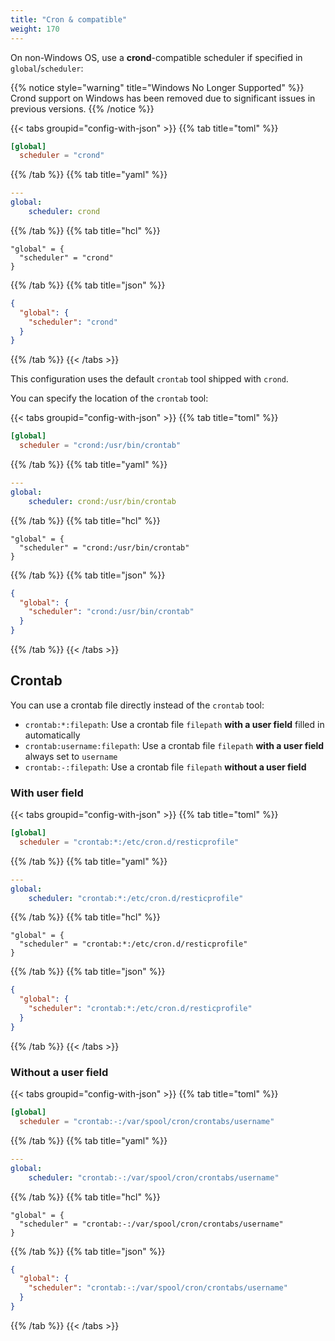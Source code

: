 ```yaml
---
title: "Cron & compatible"
weight: 170
---
```



On non-Windows OS, use a **crond**-compatible scheduler if specified in `global`/`scheduler`:

{{% notice style="warning" title="Windows No Longer Supported" %}}
Crond support on Windows has been removed due to significant issues in previous versions.
{{% /notice %}}

{{< tabs groupid="config-with-json" >}}
{{% tab title="toml" %}}

```toml
[global]
  scheduler = "crond"
```

{{% /tab %}}
{{% tab title="yaml" %}}

```yaml
---
global:
    scheduler: crond
```

{{% /tab %}}
{{% tab title="hcl" %}}

```hcl
"global" = {
  "scheduler" = "crond"
}
```

{{% /tab %}}
{{% tab title="json" %}}

```json
{
  "global": {
    "scheduler": "crond"
  }
}
```

{{% /tab %}}
{{< /tabs >}}


This configuration uses the default `crontab` tool shipped with `crond`.

You can specify the location of the `crontab` tool:

{{< tabs groupid="config-with-json" >}}
{{% tab title="toml" %}}

```toml
[global]
  scheduler = "crond:/usr/bin/crontab"
```

{{% /tab %}}
{{% tab title="yaml" %}}

```yaml
---
global:
    scheduler: crond:/usr/bin/crontab
```

{{% /tab %}}
{{% tab title="hcl" %}}

```hcl
"global" = {
  "scheduler" = "crond:/usr/bin/crontab"
}
```

{{% /tab %}}
{{% tab title="json" %}}

```json
{
  "global": {
    "scheduler": "crond:/usr/bin/crontab"
  }
}
```

{{% /tab %}}
{{< /tabs >}}


## Crontab

You can use a crontab file directly instead of the `crontab` tool:
* `crontab:*:filepath`: Use a crontab file `filepath` **with a user field** filled in automatically
* `crontab:username:filepath`: Use a crontab file `filepath` **with a user field** always set to `username`
* `crontab:-:filepath`: Use a crontab file `filepath` **without a user field**
### With user field

{{< tabs groupid="config-with-json" >}}
{{% tab title="toml" %}}

```toml
[global]
  scheduler = "crontab:*:/etc/cron.d/resticprofile"
```

{{% /tab %}}
{{% tab title="yaml" %}}

```yaml
---
global:
    scheduler: "crontab:*:/etc/cron.d/resticprofile"
```

{{% /tab %}}
{{% tab title="hcl" %}}

```hcl
"global" = {
  "scheduler" = "crontab:*:/etc/cron.d/resticprofile"
}
```

{{% /tab %}}
{{% tab title="json" %}}

```json
{
  "global": {
    "scheduler": "crontab:*:/etc/cron.d/resticprofile"
  }
}
```

{{% /tab %}}
{{< /tabs >}}


### Without a user field

{{< tabs groupid="config-with-json" >}}
{{% tab title="toml" %}}

```toml
[global]
  scheduler = "crontab:-:/var/spool/cron/crontabs/username"
```

{{% /tab %}}
{{% tab title="yaml" %}}

```yaml
---
global:
    scheduler: "crontab:-:/var/spool/cron/crontabs/username"
```

{{% /tab %}}
{{% tab title="hcl" %}}

```hcl
"global" = {
  "scheduler" = "crontab:-:/var/spool/cron/crontabs/username"
}
```

{{% /tab %}}
{{% tab title="json" %}}

```json
{
  "global": {
    "scheduler": "crontab:-:/var/spool/cron/crontabs/username"
  }
}
```

{{% /tab %}}
{{< /tabs >}}

